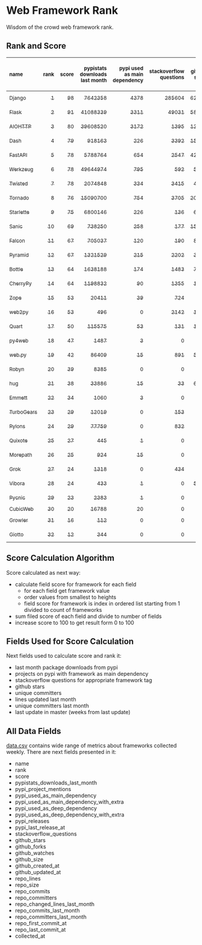 # Web Framework Rank
Wisdom of the crowd web framework rank.

## Rank and Score
<sub>name</sub> | <sub>rank</sub> | <sub>score</sub> | <sub>pypistats downloads last month</sub> | <sub>pypi used as main dependency</sub> | <sub>stackoverflow questions</sub> | <sub>github stars</sub> | <sub>repo unique committers</sub> | <sub>repo changed lines last month</sub> | <sub>repo unique committers last month</sub> | <sub>repo last commit</sub>
:--- | ---: | ---: | ---: | ---: | ---: | ---: | ---: | ---: | ---: | ---:
[<sub>Django</sub>](https://github.com/django/django "first commit: 2005-07-13") | [<sub>1</sub>](# "  +0 last week") | [<sub>98</sub>](# "  +0 last week") | [<sub>7642358</sub>](# "  #5 in pypistats downloads last month -0.22% last week") | [<sub>4378</sub>](# "  #1 in pypi used as main dependency +0.78% last week") | [<sub>285604</sub>](# "  #1 in stackoverflow questions +0.17% last week") | [<sub>62607</sub>](# "  #1 in github stars +0.26% last week") | [<sub>2657</sub>](# "  #1 in repo unique committers +0.26% last week") | [<sub>250968</sub>](# "  #1 in repo changed lines last month +0.27% last week") | [<sub>42</sub>](# "  #1 in repo unique committers last month +10.53% last week") | [<sub>2022-02-26</sub>](# "  #1 in repo last commit 1 week ago")
[<sub>Flask</sub>](https://github.com/pallets/flask "first commit: 2010-04-06; uses: Werkzeug") | [<sub>2</sub>](# "  +0 last week") | [<sub>91</sub>](# "  -2 last week") | [<sub>41088339</sub>](# "  #2 in pypistats downloads last month +1.14% last week") | [<sub>3311</sub>](# "  #2 in pypi used as main dependency +0.46% last week") | [<sub>49031</sub>](# "  #2 in stackoverflow questions +0.22% last week") | [<sub>58096</sub>](# "  #2 in github stars +0.16% last week") | [<sub>773</sub>](# "  #2 in repo unique committers +0.0% last week") | [<sub>2935</sub>](# "  #5 in repo changed lines last month +0.65% last week") | [<sub>4</sub>](# "▲ #6 in repo unique committers last month -20.0% last week") | [<sub>2022-02-23</sub>](# "▼ #2 in repo last commit 1 week ago")
[<sub>AIOHTTP</sub>](https://github.com/aio-libs/aiohttp "first commit: 2013-10-01") | [<sub>3</sub>](# "▲ +1 last week") | [<sub>80</sub>](# "▲ -3 last week") | [<sub>39608520</sub>](# "  #3 in pypistats downloads last month +0.24% last week") | [<sub>3172</sub>](# "  #3 in pypi used as main dependency +0.95% last week") | [<sub>1395</sub>](# "  #10 in stackoverflow questions +0.58% last week") | [<sub>12188</sub>](# "  #7 in github stars +0.26% last week") | [<sub>657</sub>](# "  #3 in repo unique committers +0.0% last week") | [<sub>144</sub>](# "▼ #16 in repo changed lines last month -78.95% last week") | [<sub>4</sub>](# "▼ #6 in repo unique committers last month -33.33% last week") | [<sub>2022-02-25</sub>](# "▲ #2 in repo last commit 1 week ago")
[<sub>Dash</sub>](https://github.com/plotly/dash "first commit: 2015-04-10") | [<sub>4</sub>](# "▲ +3 last week") | [<sub>79</sub>](# "▲ +2 last week") | [<sub>918163</sub>](# "▲ #12 in pypistats downloads last month -1.28% last week") | [<sub>226</sub>](# "▲ #9 in pypi used as main dependency +1.35% last week") | [<sub>3392</sub>](# "  #5 in stackoverflow questions +0.95% last week") | [<sub>15992</sub>](# "  #5 in github stars +0.31% last week") | [<sub>130</sub>](# "  #16 in repo unique committers +0.78% last week") | [<sub>60158</sub>](# "  #2 in repo changed lines last month -3.4% last week") | [<sub>6</sub>](# "  #4 in repo unique committers last month +0.0% last week") | [<sub>2022-02-25</sub>](# "▲ #2 in repo last commit 1 week ago")
[<sub>FastAPI</sub>](https://github.com/tiangolo/fastapi "first commit: 2018-12-05; uses: Starlette") | [<sub>5</sub>](# "▼ -2 last week") | [<sub>78</sub>](# "▼ -5 last week") | [<sub>5788764</sub>](# "  #7 in pypistats downloads last month +1.68% last week") | [<sub>654</sub>](# "  #6 in pypi used as main dependency +1.24% last week") | [<sub>2547</sub>](# "  #6 in stackoverflow questions +1.92% last week") | [<sub>42380</sub>](# "  #3 in github stars +1.17% last week") | [<sub>296</sub>](# "  #8 in repo unique committers +0.0% last week") | [<sub>641</sub>](# "▼ #11 in repo changed lines last month -77.9% last week") | [<sub>3</sub>](# "▼ #14 in repo unique committers last month -50.0% last week") | [<sub>2022-02-21</sub>](# "▲ #2 in repo last commit 1 week ago")
[<sub>Werkzeug</sub>](https://github.com/pallets/werkzeug "first commit: 2007-05-04; used by: Flask and Quart") | [<sub>6</sub>](# "▼ -1 last week") | [<sub>78</sub>](# "▼ -3 last week") | [<sub>49644974</sub>](# "  #1 in pypistats downloads last month +2.18% last week") | [<sub>795</sub>](# "  #4 in pypi used as main dependency +0.25% last week") | [<sub>592</sub>](# "  #15 in stackoverflow questions +0.17% last week") | [<sub>5991</sub>](# "  #12 in github stars +0.18% last week") | [<sub>456</sub>](# "  #4 in repo unique committers +0.0% last week") | [<sub>3275</sub>](# "  #4 in repo changed lines last month -26.39% last week") | [<sub>4</sub>](# "▼ #6 in repo unique committers last month -33.33% last week") | [<sub>2022-02-18</sub>](# "▼ #13 in repo last commit 2 weeks ago")
[<sub>Twisted</sub>](https://github.com/twisted/twisted "first commit: 2001-07-09") | [<sub>7</sub>](# "▼ -1 last week") | [<sub>78</sub>](# "▼ -1 last week") | [<sub>2074848</sub>](# "  #8 in pypistats downloads last month +3.2% last week") | [<sub>334</sub>](# "  #7 in pypi used as main dependency +0.6% last week") | [<sub>3415</sub>](# "  #4 in stackoverflow questions +0.06% last week") | [<sub>4510</sub>](# "  #15 in github stars +0.2% last week") | [<sub>268</sub>](# "  #10 in repo unique committers +0.0% last week") | [<sub>20848</sub>](# "  #3 in repo changed lines last month -49.45% last week") | [<sub>10</sub>](# "  #3 in repo unique committers last month -16.67% last week") | [<sub>2022-02-14</sub>](# "▼ #13 in repo last commit 2 weeks ago")
[<sub>Tornado</sub>](https://github.com/tornadoweb/tornado "first commit: 2009-09-09") | [<sub>8</sub>](# "  +0 last week") | [<sub>76</sub>](# "  +0 last week") | [<sub>15090700</sub>](# "  #4 in pypistats downloads last month +2.24% last week") | [<sub>754</sub>](# "  #5 in pypi used as main dependency +0.27% last week") | [<sub>3705</sub>](# "  #3 in stackoverflow questions +0.03% last week") | [<sub>20407</sub>](# "  #4 in github stars +0.06% last week") | [<sub>435</sub>](# "  #5 in repo unique committers +0.0% last week") | [<sub>277</sub>](# "▲ #14 in repo changed lines last month +0.0% last week") | [<sub>3</sub>](# "  #14 in repo unique committers last month +0.0% last week") | [<sub>2022-02-08</sub>](# "▼ #18 in repo last commit 3 weeks ago")
[<sub>Starlette</sub>](https://github.com/encode/starlette "first commit: 2018-06-25; used by: FastAPI") | [<sub>9</sub>](# "  +0 last week") | [<sub>75</sub>](# "  +2 last week") | [<sub>6800146</sub>](# "  #6 in pypistats downloads last month +1.04% last week") | [<sub>226</sub>](# "  #9 in pypi used as main dependency +0.44% last week") | [<sub>136</sub>](# "  #20 in stackoverflow questions +0.74% last week") | [<sub>6677</sub>](# "  #10 in github stars +0.33% last week") | [<sub>207</sub>](# "  #12 in repo unique committers +0.49% last week") | [<sub>2467</sub>](# "▲ #6 in repo changed lines last month -7.05% last week") | [<sub>20</sub>](# "  #2 in repo unique committers last month -13.04% last week") | [<sub>2022-02-22</sub>](# "▲ #2 in repo last commit 1 week ago")
[<sub>Sanic</sub>](https://github.com/sanic-org/sanic "first commit: 2016-05-26") | [<sub>10</sub>](# "▲ +1 last week") | [<sub>69</sub>](# "▲ +3 last week") | [<sub>738250</sub>](# "▼ #13 in pypistats downloads last month -21.58% last week") | [<sub>258</sub>](# "  #8 in pypi used as main dependency +0.0% last week") | [<sub>177</sub>](# "  #18 in stackoverflow questions +0.0% last week") | [<sub>15884</sub>](# "  #6 in github stars +0.18% last week") | [<sub>344</sub>](# "  #7 in repo unique committers +0.29% last week") | [<sub>64</sub>](# "▲ #18 in repo changed lines last month +60.0% last week") | [<sub>4</sub>](# "▲ #6 in repo unique committers last month +33.33% last week") | [<sub>2022-02-24</sub>](# "▲ #2 in repo last commit 1 week ago")
[<sub>Falcon</sub>](https://github.com/falconry/falcon "first commit: 2012-12-06; used by: hug") | [<sub>11</sub>](# "▲ +1 last week") | [<sub>67</sub>](# "▲ +3 last week") | [<sub>705037</sub>](# "  #14 in pypistats downloads last month +3.59% last week") | [<sub>120</sub>](# "  #13 in pypi used as main dependency +0.0% last week") | [<sub>190</sub>](# "  #17 in stackoverflow questions +0.0% last week") | [<sub>8700</sub>](# "  #8 in github stars +0.12% last week") | [<sub>191</sub>](# "  #13 in repo unique committers +0.0% last week") | [<sub>769</sub>](# "▲ #10 in repo changed lines last month +63.27% last week") | [<sub>4</sub>](# "▲ #6 in repo unique committers last month +0.0% last week") | [<sub>2022-02-21</sub>](# "▲ #2 in repo last commit 1 week ago")
[<sub>Pyramid</sub>](https://github.com/Pylons/pyramid "first commit: 2008-07-04; used by: CubicWeb") | [<sub>12</sub>](# "▼ -2 last week") | [<sub>67</sub>](# "▼ +1 last week") | [<sub>1321529</sub>](# "  #10 in pypistats downloads last month -0.11% last week") | [<sub>215</sub>](# "  #11 in pypi used as main dependency +0.0% last week") | [<sub>2202</sub>](# "  #7 in stackoverflow questions +0.05% last week") | [<sub>3636</sub>](# "  #16 in github stars +0.0% last week") | [<sub>357</sub>](# "  #6 in repo unique committers +0.0% last week") | [<sub>384</sub>](# "▲ #13 in repo changed lines last month +0.0% last week") | [<sub>4</sub>](# "▲ #6 in repo unique committers last month +0.0% last week") | [<sub>2022-02-07</sub>](# "▼ #18 in repo last commit 3 weeks ago")
[<sub>Bottle</sub>](https://github.com/bottlepy/bottle "first commit: 2009-06-30") | [<sub>13</sub>](# "  +0 last week") | [<sub>64</sub>](# "  +0 last week") | [<sub>1638188</sub>](# "  #9 in pypistats downloads last month -0.2% last week") | [<sub>174</sub>](# "  #12 in pypi used as main dependency +0.0% last week") | [<sub>1483</sub>](# "  #9 in stackoverflow questions -0.07% last week") | [<sub>7537</sub>](# "  #9 in github stars +0.15% last week") | [<sub>224</sub>](# "  #11 in repo unique committers +0.0% last week") | [<sub>20</sub>](# "  #20 in repo changed lines last month -9.09% last week") | [<sub>4</sub>](# "▲ #6 in repo unique committers last month -20.0% last week") | [<sub>2022-02-02</sub>](# "▼ #21 in repo last commit 4 weeks ago")
[<sub>CherryPy</sub>](https://github.com/cherrypy/cherrypy "first commit: 2004-11-20") | [<sub>14</sub>](# "  +0 last week") | [<sub>64</sub>](# "  +1 last week") | [<sub>1198832</sub>](# "  #11 in pypistats downloads last month +17.12% last week") | [<sub>90</sub>](# "  #14 in pypi used as main dependency +0.0% last week") | [<sub>1355</sub>](# "  #11 in stackoverflow questions +0.0% last week") | [<sub>1499</sub>](# "  #18 in github stars +0.07% last week") | [<sub>145</sub>](# "  #15 in repo unique committers +0.0% last week") | [<sub>466</sub>](# "▲ #12 in repo changed lines last month +0.0% last week") | [<sub>5</sub>](# "▲ #5 in repo unique committers last month +0.0% last week") | [<sub>2022-02-14</sub>](# "▼ #13 in repo last commit 2 weeks ago")
[<sub>Zope</sub>](https://github.com/zopefoundation/Zope "first commit: 1996-06-17") | [<sub>15</sub>](# "  +0 last week") | [<sub>53</sub>](# "  -2 last week") | [<sub>20411</sub>](# "  #19 in pypistats downloads last month +6.86% last week") | [<sub>39</sub>](# "  #16 in pypi used as main dependency +0.0% last week") | [<sub>724</sub>](# "  #14 in stackoverflow questions +0.14% last week") | [<sub>285</sub>](# "  #25 in github stars +1.06% last week") | [<sub>171</sub>](# "  #14 in repo unique committers +0.0% last week") | [<sub>904</sub>](# "  #9 in repo changed lines last month +0.0% last week") | [<sub>3</sub>](# "  #14 in repo unique committers last month +0.0% last week") | [<sub>2022-02-15</sub>](# "▼ #13 in repo last commit 2 weeks ago")
[<sub>web2py</sub>](https://github.com/web2py/web2py "first commit: 2011-11-23") | [<sub>16</sub>](# "  +0 last week") | [<sub>53</sub>](# "  +3 last week") | [<sub>496</sub>](# "▼ #28 in pypistats downloads last month -11.59% last week") | [<sub>0</sub>](# "  #26 in pypi used as main dependency +100% last week") | [<sub>2142</sub>](# "  #8 in stackoverflow questions -0.09% last week") | [<sub>1973</sub>](# "  #17 in github stars +0.0% last week") | [<sub>271</sub>](# "  #9 in repo unique committers +0.0% last week") | [<sub>146</sub>](# "▲ #15 in repo changed lines last month +43.14% last week") | [<sub>3</sub>](# "▲ #14 in repo unique committers last month +50.0% last week") | [<sub>2022-02-25</sub>](# "▲ #2 in repo last commit 1 week ago")
[<sub>Quart</sub>](https://gitlab.com/pgjones/quart "first commit: 2017-05-14; uses: Werkzeug") | [<sub>17</sub>](# "▲ +1 last week") | [<sub>50</sub>](# "▲ +5 last week") | [<sub>115575</sub>](# "  #15 in pypistats downloads last month -1.08% last week") | [<sub>53</sub>](# "  #15 in pypi used as main dependency +1.92% last week") | [<sub>131</sub>](# "  #21 in stackoverflow questions +1.55% last week") | [<sub>1017</sub>](# "  #19 in github stars +2.11% last week") | [<sub>66</sub>](# "  #19 in repo unique committers +0.0% last week") | [<sub>53</sub>](# "▼ #19 in repo changed lines last month +3.92% last week") | [<sub>1</sub>](# "  #19 in repo unique committers last month +0.0% last week") | [<sub>2022-02-22</sub>](# "▲ #2 in repo last commit 1 week ago")
[<sub>py4web</sub>](https://github.com/web2py/py4web "first commit: 2019-03-25") | [<sub>18</sub>](# "▼ -1 last week") | [<sub>47</sub>](# "▼ +0 last week") | [<sub>1487</sub>](# "▲ #24 in pypistats downloads last month +95.66% last week") | [<sub>3</sub>](# "  #21 in pypi used as main dependency +0.0% last week") | [<sub>0</sub>](# "  #23 in stackoverflow questions +100% last week") | [<sub>171</sub>](# "  #27 in github stars +0.0% last week") | [<sub>58</sub>](# "  #20 in repo unique committers +0.0% last week") | [<sub>1055</sub>](# "▲ #8 in repo changed lines last month +59.85% last week") | [<sub>4</sub>](# "▲ #6 in repo unique committers last month -20.0% last week") | [<sub>2022-02-23</sub>](# "▼ #2 in repo last commit 1 week ago")
[<sub>web.py</sub>](https://github.com/webpy/webpy "first commit: 1970-01-01") | [<sub>19</sub>](# "  +0 last week") | [<sub>42</sub>](# "  +0 last week") | [<sub>86409</sub>](# "  #16 in pypistats downloads last month +3.5% last week") | [<sub>15</sub>](# "  #18 in pypi used as main dependency +0.0% last week") | [<sub>891</sub>](# "  #12 in stackoverflow questions +0.0% last week") | [<sub>5655</sub>](# "  #14 in github stars +0.04% last week") | [<sub>89</sub>](# "  #18 in repo unique committers +0.0% last week") | [<sub>0</sub>](# "▲ #22 in repo changed lines last month +100% last week") | [<sub>0</sub>](# "▲ #22 in repo unique committers last month +100% last week") | [<sub>2021-09-02</sub>](# "  #23 in repo last commit 26 weeks ago")
[<sub>Robyn</sub>](https://github.com/sansyrox/robyn "first commit: 2021-05-22") | [<sub>20</sub>](# "  +0 last week") | [<sub>39</sub>](# "  -1 last week") | [<sub>8385</sub>](# "  #22 in pypistats downloads last month +59.96% last week") | [<sub>0</sub>](# "  #26 in pypi used as main dependency +100% last week") | [<sub>0</sub>](# "  #23 in stackoverflow questions +100% last week") | [<sub>351</sub>](# "  #24 in github stars +0.0% last week") | [<sub>10</sub>](# "  #28 in repo unique committers +0.0% last week") | [<sub>1493</sub>](# "▲ #7 in repo changed lines last month -5.63% last week") | [<sub>1</sub>](# "  #19 in repo unique committers last month +0.0% last week") | [<sub>2022-02-19</sub>](# "▼ #2 in repo last commit 2 weeks ago")
[<sub>hug</sub>](https://github.com/hugapi/hug "first commit: 2015-07-17; uses: Falcon") | [<sub>21</sub>](# "▲ +1 last week") | [<sub>38</sub>](# "▲ +1 last week") | [<sub>33886</sub>](# "  #18 in pypistats downloads last month +7.08% last week") | [<sub>15</sub>](# "  #18 in pypi used as main dependency +0.0% last week") | [<sub>33</sub>](# "  #22 in stackoverflow questions +0.0% last week") | [<sub>6602</sub>](# "  #11 in github stars +0.02% last week") | [<sub>123</sub>](# "  #17 in repo unique committers +0.0% last week") | [<sub>0</sub>](# "▲ #22 in repo changed lines last month +100% last week") | [<sub>0</sub>](# "▲ #22 in repo unique committers last month +100% last week") | [<sub>2020-08-10</sub>](# "  #27 in repo last commit 81 weeks ago")
[<sub>Emmett</sub>](https://github.com/emmett-framework/emmett "first commit: 2014-10-22") | [<sub>22</sub>](# "▼ -1 last week") | [<sub>34</sub>](# "▼ -3 last week") | [<sub>1060</sub>](# "▼ #26 in pypistats downloads last month +37.31% last week") | [<sub>3</sub>](# "  #21 in pypi used as main dependency +0.0% last week") | [<sub>0</sub>](# "  #23 in stackoverflow questions +100% last week") | [<sub>747</sub>](# "  #21 in github stars +0.27% last week") | [<sub>22</sub>](# "  #26 in repo unique committers +0.0% last week") | [<sub>102</sub>](# "▼ #17 in repo changed lines last month -78.3% last week") | [<sub>2</sub>](# "▼ #18 in repo unique committers last month +0.0% last week") | [<sub>2022-02-08</sub>](# "▼ #18 in repo last commit 3 weeks ago")
[<sub>TurboGears</sub>](https://github.com/TurboGears/tg2 "first commit: 2007-06-27") | [<sub>23</sub>](# "  +0 last week") | [<sub>29</sub>](# "  +0 last week") | [<sub>12019</sub>](# "  #21 in pypistats downloads last month +35.3% last week") | [<sub>0</sub>](# "  #26 in pypi used as main dependency +100% last week") | [<sub>153</sub>](# "  #19 in stackoverflow questions +0.0% last week") | [<sub>774</sub>](# "  #20 in github stars +0.0% last week") | [<sub>35</sub>](# "  #23 in repo unique committers +0.0% last week") | [<sub>0</sub>](# "▲ #22 in repo changed lines last month +100% last week") | [<sub>0</sub>](# "▲ #22 in repo unique committers last month +100% last week") | [<sub>2021-05-26</sub>](# "  #24 in repo last commit 40 weeks ago")
[<sub>Pylons</sub>](https://github.com/Pylons/pylons "first commit: 2006-02-18") | [<sub>24</sub>](# "  +0 last week") | [<sub>29</sub>](# "  +1 last week") | [<sub>77759</sub>](# "  #17 in pypistats downloads last month -2.42% last week") | [<sub>0</sub>](# "  #26 in pypi used as main dependency +100% last week") | [<sub>832</sub>](# "  #13 in stackoverflow questions -0.12% last week") | [<sub>216</sub>](# "  #26 in github stars +0.0% last week") | [<sub>36</sub>](# "  #22 in repo unique committers +0.0% last week") | [<sub>0</sub>](# "▲ #22 in repo changed lines last month +100% last week") | [<sub>0</sub>](# "▲ #22 in repo unique committers last month +100% last week") | [<sub>2018-01-12</sub>](# "  #30 in repo last commit 216 weeks ago")
[<sub>Quixote</sub>](https://github.com/nascheme/quixote "first commit: 2006-03-16") | [<sub>25</sub>](# "  +0 last week") | [<sub>27</sub>](# "  -1 last week") | [<sub>445</sub>](# "▲ #29 in pypistats downloads last month +9.88% last week") | [<sub>1</sub>](# "  #23 in pypi used as main dependency +0.0% last week") | [<sub>0</sub>](# "  #23 in stackoverflow questions +100% last week") | [<sub>79</sub>](# "  #29 in github stars +0.0% last week") | [<sub>6</sub>](# "  #29 in repo unique committers +0.0% last week") | [<sub>2</sub>](# "  #21 in repo changed lines last month +0.0% last week") | [<sub>1</sub>](# "  #19 in repo unique committers last month +0.0% last week") | [<sub>2022-02-15</sub>](# "▼ #13 in repo last commit 2 weeks ago")
[<sub>Morepath</sub>](https://github.com/morepath/morepath "first commit: 2013-07-17") | [<sub>26</sub>](# "▲ +1 last week") | [<sub>25</sub>](# "▲ +0 last week") | [<sub>924</sub>](# "▼ #27 in pypistats downloads last month +45.05% last week") | [<sub>15</sub>](# "  #18 in pypi used as main dependency +0.0% last week") | [<sub>0</sub>](# "  #23 in stackoverflow questions +100% last week") | [<sub>391</sub>](# "  #23 in github stars +0.0% last week") | [<sub>27</sub>](# "  #24 in repo unique committers +0.0% last week") | [<sub>0</sub>](# "▲ #22 in repo changed lines last month +100% last week") | [<sub>0</sub>](# "▲ #22 in repo unique committers last month +100% last week") | [<sub>2021-04-18</sub>](# "  #25 in repo last commit 45 weeks ago")
[<sub>Grok</sub>](https://github.com/zopefoundation/grok "first commit: 2006-10-14") | [<sub>27</sub>](# "▲ +2 last week") | [<sub>24</sub>](# "▲ +2 last week") | [<sub>1318</sub>](# "▲ #25 in pypistats downloads last month +214.56% last week") | [<sub>0</sub>](# "  #26 in pypi used as main dependency +100% last week") | [<sub>434</sub>](# "  #16 in stackoverflow questions +0.23% last week") | [<sub>20</sub>](# "  #31 in github stars +0.0% last week") | [<sub>40</sub>](# "  #21 in repo unique committers +0.0% last week") | [<sub>0</sub>](# "▲ #22 in repo changed lines last month +100% last week") | [<sub>0</sub>](# "▲ #22 in repo unique committers last month +100% last week") | [<sub>2020-09-02</sub>](# "  #26 in repo last commit 78 weeks ago")
[<sub>Vibora</sub>](https://github.com/vibora-io/vibora "first commit: 2018-06-13") | [<sub>28</sub>](# "  +0 last week") | [<sub>24</sub>](# "  -1 last week") | [<sub>433</sub>](# "▼ #30 in pypistats downloads last month -6.68% last week") | [<sub>1</sub>](# "  #23 in pypi used as main dependency +0.0% last week") | [<sub>0</sub>](# "  #23 in stackoverflow questions +100% last week") | [<sub>5726</sub>](# "  #13 in github stars -0.05% last week") | [<sub>27</sub>](# "  #24 in repo unique committers +0.0% last week") | [<sub>0</sub>](# "▲ #22 in repo changed lines last month +100% last week") | [<sub>0</sub>](# "▲ #22 in repo unique committers last month +100% last week") | [<sub>2019-02-11</sub>](# "  #29 in repo last commit 159 weeks ago")
[<sub>Pycnic</sub>](https://github.com/nullism/pycnic "first commit: 2015-11-04") | [<sub>29</sub>](# "▼ -3 last week") | [<sub>23</sub>](# "▼ -5 last week") | [<sub>2383</sub>](# "  #23 in pypistats downloads last month +0.46% last week") | [<sub>1</sub>](# "  #23 in pypi used as main dependency +0.0% last week") | [<sub>0</sub>](# "  #23 in stackoverflow questions +100% last week") | [<sub>155</sub>](# "  #28 in github stars +0.0% last week") | [<sub>11</sub>](# "  #27 in repo unique committers +0.0% last week") | [<sub>0</sub>](# "▼ #22 in repo changed lines last month -100.0% last week") | [<sub>0</sub>](# "▼ #22 in repo unique committers last month -100.0% last week") | [<sub>2022-01-21</sub>](# "  #22 in repo last commit 6 weeks ago")
[<sub>CubicWeb</sub>](https://forge.extranet.logilab.fr/cubicweb/cubicweb "uses: Pyramid") | [<sub>30</sub>](# "  +0 last week") | [<sub>20</sub>](# "  +1 last week") | [<sub>16788</sub>](# "  #20 in pypistats downloads last month +24.11% last week") | [<sub>20</sub>](# "  #17 in pypi used as main dependency +0.0% last week") | [<sub>0</sub>](# "  #23 in stackoverflow questions +100% last week") | [<sub>0</sub>](# "  #32 in github stars +100% last week") | [<sub>0</sub>](# "  #32 in repo unique committers +100% last week") | [<sub>0</sub>](# "▲ #22 in repo changed lines last month +100% last week") | [<sub>0</sub>](# "▲ #22 in repo unique committers last month +100% last week") | [<sub></sub>](# "  #31 in repo last commit")
[<sub>Growler</sub>](https://github.com/pyGrowler/Growler "first commit: 2014-08-17") | [<sub>31</sub>](# "  +0 last week") | [<sub>16</sub>](# "  +0 last week") | [<sub>112</sub>](# "  #32 in pypistats downloads last month +138.3% last week") | [<sub>0</sub>](# "  #26 in pypi used as main dependency +100% last week") | [<sub>0</sub>](# "  #23 in stackoverflow questions +100% last week") | [<sub>686</sub>](# "  #22 in github stars +0.0% last week") | [<sub>6</sub>](# "  #29 in repo unique committers +0.0% last week") | [<sub>0</sub>](# "▲ #22 in repo changed lines last month +100% last week") | [<sub>0</sub>](# "▲ #22 in repo unique committers last month +100% last week") | [<sub>2020-03-08</sub>](# "  #28 in repo last commit 103 weeks ago")
[<sub>Giotto</sub>](https://github.com/priestc/giotto "first commit: 2012-02-26") | [<sub>32</sub>](# "  +0 last week") | [<sub>12</sub>](# "  +1 last week") | [<sub>344</sub>](# "  #31 in pypistats downloads last month +74.62% last week") | [<sub>0</sub>](# "  #26 in pypi used as main dependency +100% last week") | [<sub>0</sub>](# "  #23 in stackoverflow questions +100% last week") | [<sub>54</sub>](# "  #30 in github stars +0.0% last week") | [<sub>3</sub>](# "  #31 in repo unique committers +0.0% last week") | [<sub>0</sub>](# "▲ #22 in repo changed lines last month +100% last week") | [<sub>0</sub>](# "▲ #22 in repo unique committers last month +100% last week") | [<sub>2013-10-07</sub>](# "  #31 in repo last commit 438 weeks ago")

## Score Calculation Algorithm
Score calculated as next way:
- calculate field score for framework for each field
  - for each field get framework value
  - order values from smallest to heights
  - field score for framework is index in ordered list starting from 1 divided to count of frameworks
- sum filed score of each field and divide to number of fields
- increase score to 100 to get result form 0 to 100

## Fields Used for Score Calculation
Next fields used to calculate score and rank it:
- last month package downloads from pypi
- projects on pypi with framework as main dependency
- stackoverflow questions for appropriate framework tag
- github stars
- unique committers
- lines updated last month
- unique committers last month
- last update in master (weeks from last update)

## All Data Fields
[data.csv](data.csv) contains wide range of metrics about frameworks collected weekly.
There are next fields presented in it: 

- name
- rank
- score
- pypistats_downloads_last_month
- pypi_project_mentions
- pypi_used_as_main_dependency
- pypi_used_as_main_dependency_with_extra
- pypi_used_as_deep_dependency
- pypi_used_as_deep_dependency_with_extra
- pypi_releases
- pypi_last_release_at
- stackoverflow_questions
- github_stars
- github_forks
- github_watches
- github_size
- github_created_at
- github_updated_at
- repo_lines
- repo_size
- repo_commits
- repo_committers
- repo_changed_lines_last_month
- repo_commits_last_month
- repo_committers_last_month
- repo_first_commit_at
- repo_last_commit_at
- collected_at
